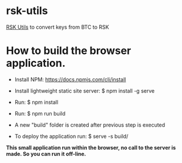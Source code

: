 # rsk-utils
[RSK Utils](https://utils.rsk.co/) to convert keys from BTC to RSK


# How to build the browser application.

- Install NPM:	https://docs.npmjs.com/cli/install

- Install lightweight static site server: $ npm install -g serve
		
- Run: $ npm install

- Run: $ npm run build

- A new "build" folder is created after previous step is executed

- To deploy the application run: $ serve -s build/


**This small application run within the browser, no call to the server is made. So you can run it off-line.**